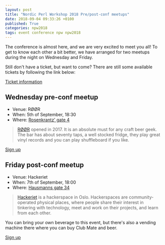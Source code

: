 ```yaml
---
layout: post
title: "Nordic Perl Workshop 2018 Pre/post-conf meetups"
date: 2018-09-04 09:33:26 +0100
published: True
categories: npw2018
tags: event conference npw npw2018
---
```


The conference is almost here, and we are very excited to meet you all! To get
to know each other a bit better, we have arranged for two meetups during the
night on Wednesday and Friday.

Still don't have a ticket, but want to come? There are still some available
tickets by following the link below:

<a href="/npw2018/tickets" class="button -attention">Ticket information</a>

## Wednesday pre-conf meetup

* Venue: RØØR
* When: 5th of September, 18:30
* Where: [Rosenkrantz' gate 4](https://goo.gl/maps/bwwWRTAJ56C2)

> [RØØR](https://www.roor.no/) opened in 2017. It is an absolute must for any
> craft beer geek. The bar has about seventy taps, a well stocked fridge, they
> play great vinyl records and you can play shuffleboard if you like.

<a href="https://www.meetup.com/Oslo-pm/events/253870556" class="button">Sign up</a>

## Friday post-conf meetup

* Venue: Hackeriet
* When: 7th of September, 18:00
* Where: [Hausmanns gate 34](https://goo.gl/maps/6Z5iXLusGs92)

> [Hackeriet](https://hackeriet.no/) is a hackerspace in Oslo. Hackerspaces
> are community-operated physical places, where people share their interest in
> tinkering with technology, meet and work on their projects, and learn from
> each other.

You can bring your own beverage to this event, but there's also a vending
machine there where you can buy Club Mate and beer.

<a href="https://www.meetup.com/Oslo-pm/events/254405815" class="button">Sign up</a>
